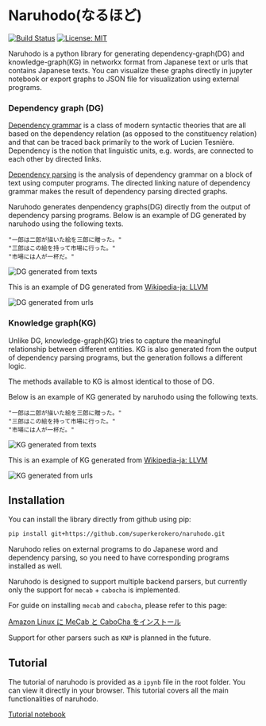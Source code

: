 # Naruhodo(なるほど)

[![Build Status](https://travis-ci.org/superkerokero/naruhodo.svg?branch=master)](https://travis-ci.org/superkerokero/naruhodo)
[![License: MIT](https://img.shields.io/badge/License-MIT-yellow.svg)](https://opensource.org/licenses/MIT)

Naruhodo is a python library for generating dependency-graph(DG) and knowledge-graph(KG) in networkx format from Japanese text or urls that contains Japanese texts. You can visualize these graphs directly in jupyter notebook or export graphs to JSON file for visualization using external programs.

### Dependency graph (DG)

[Dependency grammar](https://en.wikipedia.org/wiki/Dependency_grammar) is a class of modern syntactic theories that are all based on the dependency relation (as opposed to the constituency relation) and that can be traced back primarily to the work of Lucien Tesnière. Dependency is the notion that linguistic units, e.g. words, are connected to each other by directed links.

[Dependency parsing](https://web.stanford.edu/~jurafsky/slp3/14.pdf) is the analysis of dependency grammar on a block of text using computer programs. 
The directed linking nature of dependency grammar makes the result of dependency parsing directed graphs.

Naruhodo generates denpendency graphs(DG) directly from the output of dependency parsing programs. Below is an example of DG generated by naruhodo using the following texts.

```
"一郎は二郎が描いた絵を三郎に贈った。"
"三郎はこの絵を持って市場に行った。"
"市場には人が一杯だ。"
```

![DG generated from texts](img/DG_example.png)

This is an example of DG generated from [Wikipedia-ja: LLVM](https://ja.wikipedia.org/wiki/LLVM)

![DG generated from urls](img/DG_url.png)

### Knowledge graph(KG)

Unlike DG, knowledge-graph(KG) tries to capture the meaningful relationship between different entities. KG is also generated from the output of dependency parsing programs, but the generation follows a different logic.

The methods available to KG is almost identical to those of DG.

Below is an example of KG generated by naruhodo using the following texts.

```
"一郎は二郎が描いた絵を三郎に贈った。"
"三郎はこの絵を持って市場に行った。"
"市場には人が一杯だ。"
```

![KG generated from texts](img/KG_example.png)

This is an example of KG generated from [Wikipedia-ja: LLVM](https://ja.wikipedia.org/wiki/LLVM)

![KG generated from urls](img/KG_url.png)

## Installation

You can install the library directly from github using pip:

```bash
pip install git+https://github.com/superkerokero/naruhodo.git
```

Naruhodo relies on external programs to do Japanese word and dependency parsing, so you need to have corresponding programs installed as well.

Naruhodo is designed to support multiple backend parsers, but currently only the support for `mecab` + `cabocha` is implemented.

For guide on installing `mecab` and `cabocha`, please refer to this page:

[Amazon Linux に MeCab と CaboCha をインストール](https://qiita.com/january108/items/85c80769ea870c190eaa)

Support for other parsers such as `KNP` is planned in the future.

## Tutorial

The tutorial of naruhodo is provided as a `ipynb` file in the root folder. You can view it directly in your browser. This tutorial covers all the main functionalities of naruhodo.

[Tutorial notebook](https://github.com/superkerokero/naruhodo/blob/master/Tutorial.ipynb)
